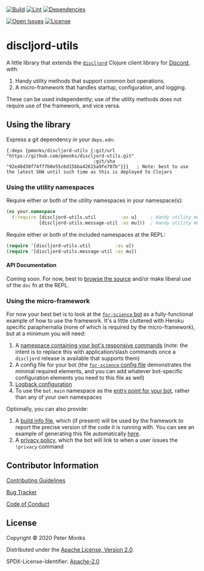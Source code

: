 [![Build](https://github.com/pmonks/discljord-utils/workflows/build/badge.svg?branch=main)](https://github.com/pmonks/discljord-utils/actions?query=workflow%3Abuild) [![Lint](https://github.com/pmonks/discljord-utils/workflows/lint/badge.svg?branch=main)](https://github.com/pmonks/discljord-utils/actions?query=workflow%3Alint) [![Dependencies](https://github.com/pmonks/discljord-utils/workflows/dependencies/badge.svg?branch=main)](https://github.com/pmonks/discljord-utils/actions?query=workflow%3Adependencies)

[![Open Issues](https://img.shields.io/github/issues/pmonks/discljord-utils.svg)](https://github.com/pmonks/discljord-utils/issues)
[![License](https://img.shields.io/github/license/pmonks/discljord-utils.svg)](https://github.com/pmonks/discljord-utils/blob/main/LICENSE)

# discljord-utils

A little library that extends the [`discljord`](https://github.com/IGJoshua/discljord) Clojure client library for [Discord](https://discord.com/), with:

1. Handy utility methods that support common bot operations.
2. A micro-framework that handles startup, configuration, and logging.

These can be used independently; use of the utility methods does not require use of the framework, and vice versa.

## Using the library

Express a git dependency in your `deps.edn`:

```edn
{:deps {pmonks/discljord-utils {:git/url "https://github.com/pmonks/discljord-utils.git"
                                :git/sha "92e48d38f74f77b0e55c6d15bba42615a9fe707b"}}}   ; Note: best to use the latest SHA until such time as this is deployed to Clojars
```

### Using the utility namespaces

Require either or both of the utility namespaces in your namespace(s):

```clojure
(ns your.namespace
  (:require [discljord-utils.util         :as u]     ; Handy utility methods that are not Discord / discljord specific
            [discljord-utils.message-util :as mu]))  ; Handy utility methods related to Discord / discljord messages
```

Require either or both of the included namespaces at the REPL:

```clojure
(require '[discljord-utils.util         :as u])
(require '[discljord-utils.message-util :as mu])
```

#### API Documentation

Coming soon.  For now, best to [browse the source](https://github.com/pmonks/discljord-utils/tree/main/src) and/or make liberal use of the `doc` fn at the REPL.

### Using the micro-framework

For now your best bet is to look at the [`for-science` bot](https://github.com/pmonks/for-science) as a fully-functional example of how to use the framework.  It's a little cluttered with Heroku specific paraphernalia (none of which is required by the micro-framework), but at a minimum you will need:

1. A [namespace containing your bot's responsive commands](https://github.com/pmonks/for-science/blob/main/src/for_science/commands.clj) (note: the intent is to replace this with application/slash commands once a `discljord` release is available that supports them)
2. A config file for your bot (the [`for-science` config file](https://github.com/pmonks/for-science/blob/main/resources/config.edn) demonstrates the minimal required elements, and you can add whatever bot-specific configuration elements you need to this file as well)
3. [Logback configuration](https://github.com/pmonks/for-science/blob/main/resources/logback.xml)
4. To use the `bot.main` namespace as the [entry point for your bot](https://github.com/pmonks/for-science/blob/1b4d73030da1ed8abe4310ad75bf44eb8087fcdd/deps.edn#L28-L30), rather than any of your own namespaces

Optionally, you can also provide:

1. A [build info file](https://github.com/pmonks/for-science/blob/main/resources/build-info.edn), which (if present) will be used by the framework to report the precise version of the code it is running with. You can see an example of generating this file automatically [here](https://github.com/pmonks/for-science/blob/1b4d73030da1ed8abe4310ad75bf44eb8087fcdd/bin/release.sh#L50-L58).
2. A [privacy policy](https://github.com/pmonks/for-science/blob/main/PRIVACY.md), which the bot will link to when a user issues the `!privacy` command

## Contributor Information

[Contributing Guidelines](https://github.com/pmonks/discljord-utils/blob/main/.github/CONTRIBUTING.md)

[Bug Tracker](https://github.com/pmonks/discljord-utils/issues)

[Code of Conduct](https://github.com/pmonks/discljord-utils/blob/main/.github/CODE_OF_CONDUCT.md)

## License

Copyright © 2020 Peter Monks

Distributed under the [Apache License, Version 2.0](http://www.apache.org/licenses/LICENSE-2.0).

SPDX-License-Identifier: [Apache-2.0](https://spdx.org/licenses/Apache-2.0)
